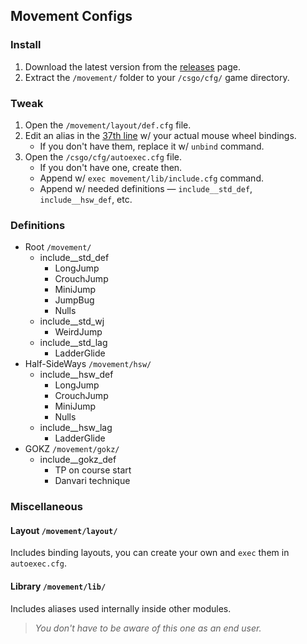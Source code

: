 [latest-release]: https://github.com/iwbf/movement/releases/latest
[layout-def_37th]: https://github.com/iwbf/movement/blob/main/layout/def.cfg#L37

## Movement Configs

### Install
1. Download the latest version from the [releases][latest-release] page.
2. Extract the `/movement/` folder to your `/csgo/cfg/` game directory.

### Tweak
1. Open the `/movement/layout/def.cfg` file.
2. Edit an alias in the [37th line][layout-def_37th] w/ your actual mouse wheel bindings.
    * If you don't have them, replace it w/ `unbind` command.
3. Open the `/csgo/cfg/autoexec.cfg` file.
    * If you don't have one, create then.
    * Append w/ `exec movement/lib/include.cfg` command.
    * Append w/ needed definitions — `include__std_def`, `include__hsw_def`, etc.

### Definitions
* Root `/movement/`
  * include__std_def
    * LongJump
    * CrouchJump
    * MiniJump
    * JumpBug
    * Nulls
  * include__std_wj
    * WeirdJump
  * include__std_lag
    * LadderGlide
* Half-SideWays `/movement/hsw/`
  * include__hsw_def
    * LongJump
    * CrouchJump
    * MiniJump
    * Nulls
  * include__hsw_lag
    * LadderGlide
* GOKZ `/movement/gokz/`
  * include__gokz_def
    * TP on course start
    * Danvari technique

### Miscellaneous
#### Layout `/movement/layout/`
Includes binding layouts, you can create your own and `exec` them in `autoexec.cfg`.

#### Library `/movement/lib/`
Includes aliases used internally inside other modules.
> *You don't have to be aware of this one as an end user.*
